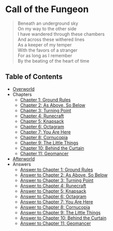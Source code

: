 # Call of the Fungeon

> Beneath an underground sky<br>
> On my way to the other side<br>
> I have wandered through these chambers<br>
> And across these withered lines<br>
> As a keeper of my temper<br>
> With the favors of a stranger<br>
> For as long as I remember<br>
> By the beating of the heart of time


## Table of Contents

- [Overworld](overworld.md)
- Chapters
  - [Chapter 1: Ground Rules](chapters/01-ground-rules.md)
  - [Chapter 2: As Above, So Below](chapters/02-as-above-so-below.md)
  - [Chapter 3: Turning Point](chapters/03-turning-point.md)
  - [Chapter 4: Runecraft](chapters/04-runecraft.md)
  - [Chapter 5: Knapsack](chapters/05-knapsack.md)
  - [Chapter 6: Octagram](chapters/06-octagram.md)
  - [Chapter 7: You Are Here](chapters/07-you-are-here.md)
  - [Chapter 8: Cornucopia](chapters/08-cornucopia.md)
  - [Chapter 9: The Little Things](chapters/09-the-little-things.md)
  - [Chapter 10: Behind the Curtain](chapters/10-behind-the-curtain.md)
  - [Chapter 11: Geomancer](chapters/11-geomancer.md)
- [Afterworld](afterworld.md)
- Answers
  - [Answer to Chapter 1: Ground Rules](answers/01-ground-rules.md)
  - [Answer to Chapter 2: As Above, So Below](answers/02-as-above-so-below.md)
  - [Answer to Chapter 3: Turning Point](answers/03-turning-point.md)
  - [Answer to Chapter 4: Runecraft](answers/04-runecraft.md)
  - [Answer to Chapter 5: Knapsack](answers/05-knapsack.md)
  - [Answer to Chapter 6: Octagram](answers/06-octagram.md)
  - [Answer to Chapter 7: You Are Here](answers/07-you-are-here.md)
  - [Answer to Chapter 8: Cornucopia](answers/08-cornucopia.md)
  - [Answer to Chapter 9: The Little Things](answers/09-the-little-things.md)
  - [Answer to Chapter 10: Behind the Curtain](answers/10-behind-the-curtain.md)
  - [Answer to Chapter 11: Geomancer](answers/11-geomancer.md)
